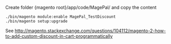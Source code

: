 Create folder {magento root}/app/code/MagePal/ and copy the content

```
./bin/magento module:enable MagePal_TestDiscount
./bin/magento setup:upgrade
```

See http://magento.stackexchange.com/questions/104112/magento-2-how-to-add-custom-discount-in-cart-programmatically
